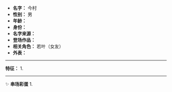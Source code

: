 
- **名字：** 今村
- **性别：** 男
- **年龄：** 
- **身份：** 
- **名字来源：** 
- **登场作品：** 
- **相关角色：** 若叶（女友）
- **外表：** 

---

**特征：** 
1. 

---

✨ **串场彩蛋** 
1. 